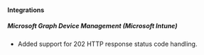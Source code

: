 
#### Integrations
##### Microsoft Graph Device Management (Microsoft Intune)
- Added support for 202 HTTP response status code handling.

